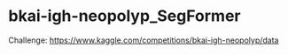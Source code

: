 # bkai-igh-neopolyp_SegFormer
Challenge: https://www.kaggle.com/competitions/bkai-igh-neopolyp/data
